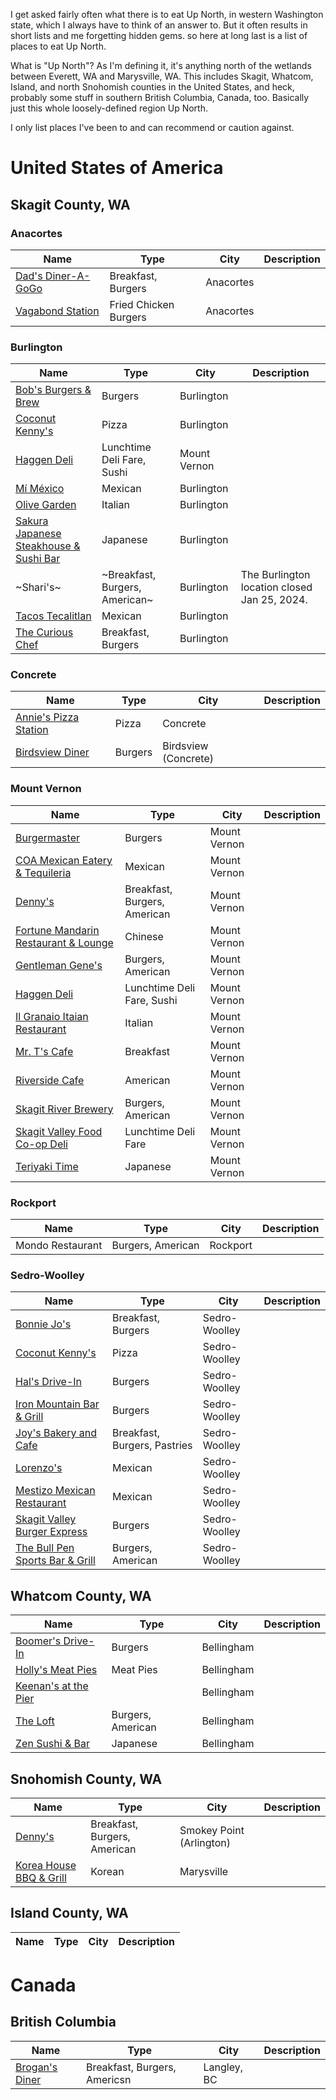 I get asked fairly often what there is to eat Up North, in western Washington state, which I always have to think of an answer to. But it often results in short lists and me forgetting hidden gems. so here at long last is a list of places to eat Up North.

What is "Up North"? As I'm defining it, it's anything north of the wetlands between Everett, WA and Marysville, WA. This includes Skagit, Whatcom, Island, and north Snohomish counties in the United States, and heck, probably some stuff in southern British Columbia, Canada, too. Basically just this whole loosely-defined region Up North.

I only list places I've been to and can recommend or caution against.


# United States of America

## Skagit County, WA

### Anacortes
| Name | Type | City | Description |
| ---- | ---- | ---- | ---- |
| [Dad's Diner-A-GoGo](https://my-site-105803-107532.square.site) | Breakfast, Burgers | Anacortes |  |
| [Vagabond Station](https://vagabondtrailerfood.com) | Fried Chicken Burgers | Anacortes |  |

### Burlington
| Name | Type | City | Description |
| ---- | ---- | ---- | ---- |
| [Bob's Burgers & Brew](https://bobsburgersandbrewburlington.com/) | Burgers | Burlington |  |
| [Coconut Kenny's](https://www.coconutkennys.com/locations/) | Pizza | Burlington |  |
| [Haggen Deli](https://local.haggen.com/wa/burlington/757-haggen-dr.html) | Lunchtime Deli Fare, Sushi | Mount Vernon |  |
| [Mí México](https://m.facebook.com/profile.php/?id=100054286729860) | Mexican | Burlington |  |
| [Olive Garden](https://www.olivegarden.com/locations/wa/burlington/burlington-washington/1691) | Italian | Burlington |  |
| [Sakura Japanese Steakhouse & Sushi Bar](https://www.sakuraburlington.com/) | Japanese | Burlington |  |
| ~Shari's~ | ~Breakfast, Burgers, American~ | Burlington | The Burlington location closed Jan 25, 2024. |
| [Tacos Tecalitlan](https://tacostecalitlan.com) | Mexican | Burlington |  |
| [The Curious Chef](https://curious-chef.business.site) | Breakfast, Burgers | Burlington |  |

### Concrete
| Name | Type | City | Description |
| ---- | ---- | ---- | ---- |
| [Annie's Pizza Station](https://www.anniespizzastation.net/) | Pizza | Concrete |  |
| [Birdsview Diner](https://www.birdsviewdiner.com) | Burgers | Birdsview (Concrete) |  |

### Mount Vernon
| Name | Type | City | Description |
| ---- | ---- | ---- | ---- |
| [Burgermaster](https://burgermaster.com/menus/mt-vernon/) | Burgers | Mount Vernon |  |
| [COA Mexican Eatery & Tequileria](https://www.coaeatery.com/home) | Mexican | Mount Vernon |  |
| [Denny's](https://locations.dennys.com/WA/MOUNT-VERNON/247878) | Breakfast, Burgers, American | Mount Vernon |  |
| [Fortune Mandarin Restaurant & Lounge](http://www.fortunemandarin.com/) | Chinese | Mount Vernon |  |
| [Gentleman Gene's](https://gentlemengenespub.com) | Burgers, American | Mount Vernon |  |
| [Haggen Deli](https://local.haggen.com/wa/mount-vernon/2601-e-division-st.html) | Lunchtime Deli Fare, Sushi | Mount Vernon |  |
| [Il Granaio Itaian Restaurant](https://www.granaio.com/) | Italian | Mount Vernon |  |
| [Mr. T's Cafe](https://mrtscafe.com) | Breakfast | Mount Vernon |  |
| [Riverside Cafe](https://www.riversidecafemv.com/) | American | Mount Vernon |  |
| [Skagit River Brewery](https://www.skagitbrew.com) | Burgers, American | Mount Vernon |  |
| [Skagit Valley Food Co-op Deli](https://www.skagitfoodcoop.com/deli) | Lunchtime Deli Fare | Mount Vernon |  |
| [Teriyaki Time](https://www.facebook.com/bestteriyakiintown/) | Japanese | Mount Vernon |  |

### Rockport
| Name | Type | City | Description |
| ---- | ---- | ---- | ---- |
| Mondo Restaurant | Burgers, American | Rockport |  |

### Sedro-Woolley
| Name | Type | City | Description |
| ---- | ---- | ---- | ---- |
| [Bonnie Jo's](https://m.facebook.com/profile.php/?id=100063574718997) | Breakfast, Burgers | Sedro-Woolley |  |
| [Coconut Kenny's](https://www.coconutkennys.com/locations/) | Pizza | Sedro-Woolley |  |
| [Hal's Drive-In](https://www.halsdrivein.com) | Burgers | Sedro-Woolley |  |
| [Iron Mountain Bar & Grill](https://m.facebook.com/profile.php/?id=100063500473367) | Burgers | Sedro-Woolley |  |
| [Joy's Bakery and Cafe](https://m.facebook.com/profile.php/?id=100040884916795) | Breakfast, Burgers, Pastries | Sedro-Woolley |  |
| [Lorenzo's](https://www.lorenzosmexicanrestaurant.com/) | Mexican | Sedro-Woolley |  |
| [Mestizo Mexican Restaurant](http://www.mestizomexican.com) | Mexican | Sedro-Woolley |  |
| [Skagit Valley Burger Express](http://www.skagitvalleyburgers.com) | Burgers | Sedro-Woolley |  |
| [The Bull Pen Sports Bar & Grill](https://www.thebullpensportsbar.com) | Burgers, American | Sedro-Woolley |  |

## Whatcom County, WA
| Name | Type | City | Description |
| ---- | ---- | ---- | ---- |
| [Boomer's Drive-In](https://boomersdrivein.com/) | Burgers | Bellingham |  |
| [Holly's Meat Pies](https://hollysmeatpies.com/) | Meat Pies | Bellingham |  |
| [Keenan's at the Pier](https://www.keenansatthepier.com/) |  | Bellingham |  |
| [The Loft](https://www.theloftbellingham.com/) | Burgers, American | Bellingham |  |
| [Zen Sushi & Bar](https://zensushibellingham.com/) | Japanese | Bellingham |  |

## Snohomish County, WA
| Name | Type | City | Description |
| ---- | ---- | ---- | ---- |
| [Denny's](https://locations.dennys.com/WA/ARLINGTON/246351) | Breakfast, Burgers, American | Smokey Point (Arlington) |  |
| [Korea House BBQ & Grill](https://www.koreahousemarysville.com/) | Korean | Marysville |  |

## Island County, WA
| Name | Type | City | Description |
| ---- | ---- | ---- | ---- |

# Canada
## British Columbia
| Name | Type | City | Description |
| ---- | ---- | ---- | ---- |
| [Brogan's Diner](https://brogans.ca/) | Breakfast, Burgers, Americsn | Langley, BC |  |
